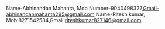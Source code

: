 Name-Abhinandan Mahanta, Mob Number-9040498327,Gmail-abhinandanmahanta295@gmail.com
Name-Ritesh kumar, Mob:8271542584,Gmail:riteshkumar827146@gmail.com